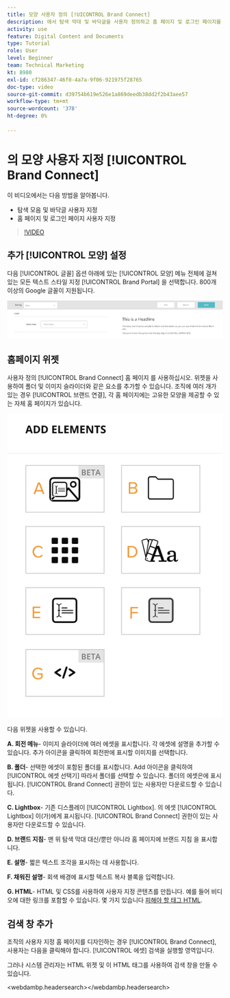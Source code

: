 ```yaml
---
title: 모양 사용자 정의 [!UICONTROL Brand Connect]
description: 에서 탐색 막대 및 바닥글을 사용자 정의하고 홈 페이지 및 로그인 페이지를 사용자 정의하는 방법에 대해 알아봅니다 [!UICONTROL Brand Connect] 대상 [!UICONTROL WORKFRONT DAM].
activity: use
feature: Digital Content and Documents
type: Tutorial
role: User
level: Beginner
team: Technical Marketing
kt: 8980
exl-id: cf286347-46f0-4a7a-9f06-921975f28765
doc-type: video
source-git-commit: d39754b619e526e1a869deedb38dd2f2b43aee57
workflow-type: tm+mt
source-wordcount: '378'
ht-degree: 0%

---
```


# 의 모양 사용자 지정 [!UICONTROL Brand Connect]

이 비디오에서는 다음 방법을 알아봅니다.

* 탐색 모음 및 바닥글 사용자 지정
* 홈 페이지 및 로그인 페이지 사용자 지정

>[!VIDEO](https://video.tv.adobe.com/v/335242/?quality=12)

## 추가 [!UICONTROL 모양] 설정

다음 [!UICONTROL 글꼴] 옵션 아래에 있는 [!UICONTROL 모양] 메뉴 전체에 걸쳐 있는 모든 텍스트 스타일 지정 [!UICONTROL Brand Portal] 을 선택합니다. 800개 이상의 Google 글꼴이 지원됩니다.

![다음 [!UICONTROL 글꼴] 옵션 아래에 있는 [!UICONTROL 모양] 메뉴 스타일 [!UICONTROL Brand Portal]](assets/02-brand-connect-appearance-font.png)

## 홈페이지 위젯

사용자 정의 [!UICONTROL Brand Connect] 홈 페이지 를 사용하십시오. 위젯을 사용하여 폴더 및 이미지 슬라이더와 같은 요소를 추가할 수 있습니다. 조직에 여러 개가 있는 경우 [!UICONTROL 브랜드 연결], 각 홈 페이지에는 고유한 모양을 제공할 수 있는 자체 홈 페이지가 있습니다.

![다음에 대해 사용 가능한 위젯의 스크린샷 [!UICONTROL Brand Connect] homepage](assets/03-brand-connect-home-page-widgets.png)

다음 위젯을 사용할 수 있습니다.

**A. 회전 메뉴**- 이미지 슬라이더에 여러 에셋을 표시합니다. 각 에셋에 설명을 추가할 수 있습니다. 추가 아이콘을 클릭하여 회전판에 표시할 이미지를 선택합니다.

**B. 폴더**- 선택한 에셋이 포함된 폴더를 표시합니다. Add 아이콘을 클릭하여 [!UICONTROL 에셋 선택기] 따라서 폴더를 선택할 수 있습니다. 폴더의 에셋은에 표시됩니다. [!UICONTROL Brand Connect] 권한이 있는 사용자만 다운로드할 수 있습니다.

**C. Lightbox**- 기존 디스플레이 [!UICONTROL Lightbox]. 의 에셋 [!UICONTROL Lightbox] 이(가)에게 표시됩니다. [!UICONTROL Brand Connect] 권한이 있는 사용자만 다운로드할 수 있습니다.

**D. 브랜드 지침**- 맨 위 탐색 막대 대신/뿐만 아니라 홈 페이지에 브랜드 지침 을 표시합니다.

**E. 설명**- 짧은 텍스트 조각을 표시하는 데 사용합니다.

**F. 채워진 설명**- 회색 배경에 표시할 텍스트 복사 블록을 입력합니다.

**G. HTML**- HTML 및 CSS를 사용하여 사용자 지정 콘텐츠를 만듭니다. 예를 들어 비디오에 대한 링크를 포함할 수 있습니다. 몇 가지 있습니다 [피해야 할 태그 HTML](https://www.damsuccess.com/hc/en-us/articles/206170043-Brand-Connect-Admin-Guide#html).

## 검색 창 추가

조직의 사용자 지정 홈 페이지를 디자인하는 경우 [!UICONTROL Brand Connect], 사용자는 다음을 클릭해야 합니다. [!UICONTROL 에셋] 검색을 실행할 영역입니다.

그러나 시스템 관리자는 HTML 위젯 및 이 HTML 태그를 사용하여 검색 창을 만들 수 있습니다.

&lt;webdambp.headersearch>&lt;/webdambp.headersearch>
